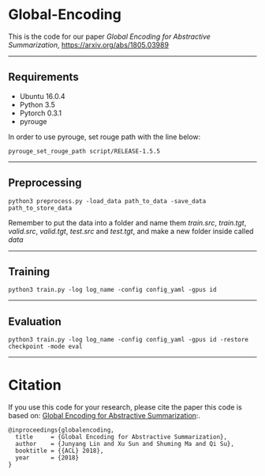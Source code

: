 # Global-Encoding
This is the code for our paper *Global Encoding for Abstractive Summarization*, https://arxiv.org/abs/1805.03989

***********************************************************

## Requirements
* Ubuntu 16.0.4
* Python 3.5
* Pytorch 0.3.1
* pyrouge

In order to use pyrouge, set rouge path with the line below:
```
pyrouge_set_rouge_path script/RELEASE-1.5.5
```

**************************************************************

## Preprocessing
```
python3 preprocess.py -load_data path_to_data -save_data path_to_store_data 
```
Remember to put the data into a folder and name them *train.src*, *train.tgt*, *valid.src*, *valid.tgt*, *test.src* and *test.tgt*, and make a new folder inside called *data*

***************************************************************

## Training
```
python3 train.py -log log_name -config config_yaml -gpus id
```

****************************************************************

## Evaluation
```
python3 train.py -log log_name -config config_yaml -gpus id -restore checkpoint -mode eval
```

*******************************************************************

# Citation
If you use this code for your research, please cite the paper this code is based on: <a href="https://arxiv.org/abs/1805.03989">Global Encoding for Abstractive Summarization</a>:.
```
@inproceedings{globalencoding,
  title     = {Global Encoding for Abstractive Summarization},
  author    = {Junyang Lin and Xu Sun and Shuming Ma and Qi Su},
  booktitle = {{ACL} 2018},
  year      = {2018}
}
```
